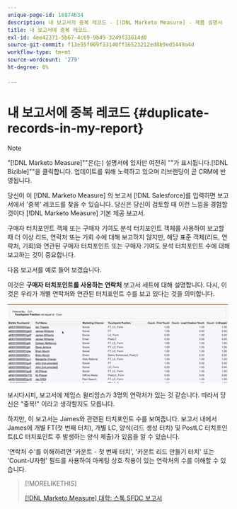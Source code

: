 ```yaml
---
unique-page-id: 18874634
description: 내 보고서의 중복 레코드 - [!DNL Marketo Measure] - 제품 설명서
title: 내 보고서에 중복 레코드
exl-id: 4ee42371-5b67-4c69-9b49-3249f33614d0
source-git-commit: f13e55f009f33140ff36523212ed8b9ed5449a4d
workflow-type: tm+mt
source-wordcount: '279'
ht-degree: 0%

---
```


# 내 보고서에 중복 레코드 {#duplicate-records-in-my-report}

>[!NOTE]
>
>&quot;[!DNL Marketo Measure]&quot;&quot;은(는) 설명서에 있지만 여전히 &quot;&quot;가 표시됩니다.[!DNL Bizible]&quot;&quot;을 클릭합니다. 업데이트를 위해 노력하고 있으며 리브랜딩이 곧 CRM에 반영됩니다.

당신이 이 [!DNL Marketo Measure] 의 보고서 [!DNL Salesforce]를 입력하면 보고서에서 &#39;중복&#39; 레코드를 찾을 수 있습니다. 당신은 당신이 검토할 때 이런 느낌을 경험할 것이다 [!DNL Marketo Measure] 기본 제공 보고서.

구매자 터치포인트 객체 또는 구매자 기여도 분석 터치포인트 객체를 사용하여 보고할 때 더 이상 리드, 연락처 또는 기회 수에 대해 보고하지 않지만, 해당 표준 객체(리드, 연락처, 기회)와 연관된 구매자 터치포인트 또는 구매자 기여도 분석 터치포인트 수에 대해 보고하는 것이 중요합니다.

다음 보고서를 예로 들어 보겠습니다.

이것은 **구매자 터치포인트를 사용하는 연락처** 보고서 세트에 대해 설명합니다. 다시, 이것은 우리가 개별 연락처와 연관된 터치포인트 수를 보고 있다는 것을 의미합니다.

![](assets/1.gif)

보시다시피, 보고서에 제임스 윌리암스가 3명의 연락처가 있는 것 같습니다. 따라서 당신은 &quot;중복!&quot; 이라고 생각할지도 모릅니다.

하지만, 이 보고서는 James와 관련된 터치포인트 수를 보여줍니다. 보고서 내에서 James에 개별 FT(첫 번째 터치), 개별 LC, 양식(리드 생성 터치) 및 PostLC 터치포인트(LC 터치포인트 후 발생하는 양식 제출)가 있음을 알 수 있습니다.

&#39;연락처 수&#39;를 이해하려면 &#39;카운트 - 첫 번째 터치&#39;, &#39;카운트 리드 만들기 터치&#39; 또는 &#39;Count-U자형&#39; 필드를 사용하여 마케팅 상호 작용이 있는 연락처의 수를 이해할 수 있습니다.

>[!MORELIKETHIS]
>
>[[!DNL Marketo Measure] 대학: 스톡 SFDC 보고서](https://universityonline.marketo.com/courses/bizible-fundamentals-bizible-102/#/page/5c5cb68dfb384d0c9fb96cc4)
